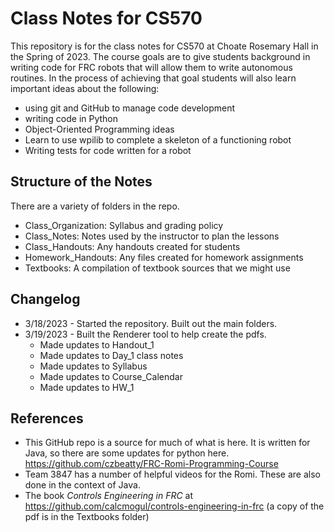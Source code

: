 # Class Notes for CS570

This repository is for the class notes for CS570 at Choate Rosemary Hall 
in the Spring of 2023. The course goals are to give students background in 
writing code for FRC robots that will allow them to write 
autonomous routines. In the process of achieving that goal students will
also learn important ideas about the following:

* using git and GitHub to manage code development
* writing code in Python
* Object-Oriented Programming ideas
* Learn to use wpilib to complete a skeleton of a functioning robot
* Writing tests for code written for a robot

## Structure of the Notes

There are a variety of folders in the repo. 

* Class_Organization: Syllabus and grading policy
* Class_Notes: Notes used by the instructor to plan the lessons
* Class_Handouts: Any handouts created for students
* Homework_Handouts: Any files created for homework assignments
* Textbooks: A compilation of textbook sources that we might use

## Changelog

* 3/18/2023 - Started the repository. Built out the main folders. 
* 3/19/2023 - Built the Renderer tool to help create the pdfs. 
    * Made updates to Handout_1
    * Made updates to Day_1 class notes
    * Made updates to Syllabus
    * Made updates to Course_Calendar
    * Made updates to HW_1

## References

* This GitHub repo is a source for much of what is here. It is written for Java, so there are some updates for python here.
https://github.com/czbeatty/FRC-Romi-Programming-Course
* Team 3847 has a number of helpful videos for the Romi. These are also done in the context of Java. 
* The book *Controls Engineering in FRC* at https://github.com/calcmogul/controls-engineering-in-frc (a copy of the pdf is in the Textbooks folder)
